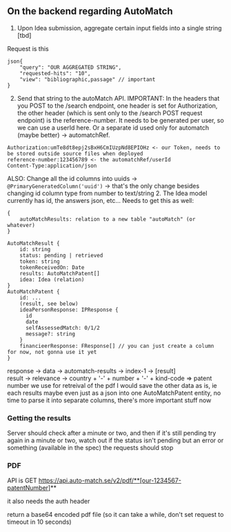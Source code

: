 ## On the backend regarding AutoMatch

1. Upon Idea submission, aggregate certain input fields into a single string [tbd]

Request is this
```
json{
	"query": "OUR AGGREGATED STRING",
	"requested-hits": "10",
	"view": "bibliographic,passage" // important
}
```

2. Send that string to the autoMatch API.
IMPORTANT: In the headers that you POST to the /search endpoint, one header is set for Authorization, the other header (which is sent only to the /search POST request endpoint) is the reference-number.
It needs to be generated per user, so we can use a userId here. Or a separate id used only for automatch (maybe better) -> automatchRef.

```
Authorization:umTe8dt8epj2sBxH6CmIUzpNd8EPIOHz <- our Token, needs to be stored outside source files when deployed
reference-number:123456789 <- the automatchRef/userId
Content-Type:application/json
```

ALSO: Change all the id columns into uuids -> `@PrimaryGeneratedColumn('uuid')` -> that's the only change besides changing id column type from number to text/string
2. The Idea model currently has id, the answers json, etc... 
Needs to get this as well:
```
{
	autoMatchResults: relation to a new table "autoMatch" (or whatever)
}

AutoMatchResult {
	id: string
	status: pending | retrieved
	token: string
	tokenReceivedOn: Date
	results: AutoMatchPatent[]
	idea: Idea (relation)
}
AutoMatchPatent {
	id: ...
	(result, see below)
	ideaPersonResponse: IPResponse {
	  id
	  date
	  selfAssessedMatch: 0/1/2
	  message?: string
	}
	financieerResponse: FResponse[] // you can just create a column for now, not gonna use it yet
}
```

response -> data -> automatch-results -> index-1 -> [result]  
result -> relevance -> country + '-' + number + '-' + kind-code => patent number we use for retreival of the pdf
I would save the other data as is, ie each results maybe even just as a json into one AutoMatchPatent entity, no time to parse it into separate columns, there's more important stuff now

### Getting the results
Server should check after a minute or two, and then if it's still pending try again in a minute or two, watch out if the status isn't pending but an error or something (available in the spec) the requests should stop

### PDF
API is GET https://api.auto-match.se/v2/pdf/**[our-1234567-patentNumber]**

it also needs the auth header

return a base64 encoded pdf file (so it can take a while, don't set request to timeout in 10 seconds)

